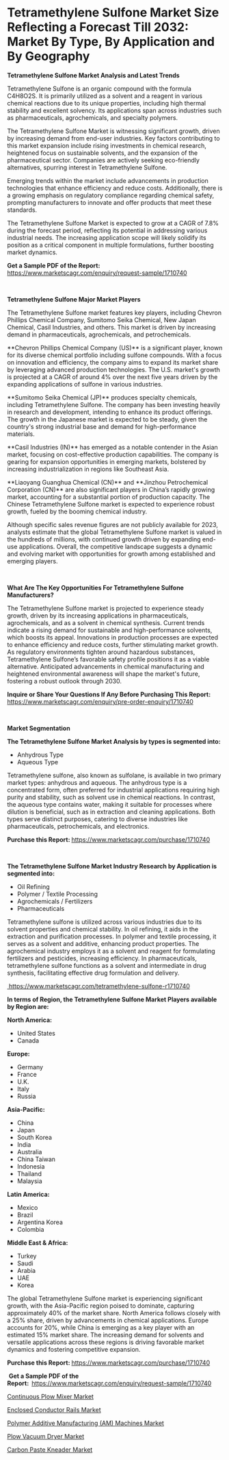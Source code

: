<p><h1>Tetramethylene Sulfone Market Size Reflecting a Forecast Till 2032: Market By Type, By Application and By Geography</h1></p><p><strong>Tetramethylene Sulfone Market Analysis and Latest Trends</strong></p>
<p><p>Tetramethylene Sulfone is an organic compound with the formula C4H8O2S. It is primarily utilized as a solvent and a reagent in various chemical reactions due to its unique properties, including high thermal stability and excellent solvency. Its applications span across industries such as pharmaceuticals, agrochemicals, and specialty polymers.</p><p>The Tetramethylene Sulfone Market is witnessing significant growth, driven by increasing demand from end-user industries. Key factors contributing to this market expansion include rising investments in chemical research, heightened focus on sustainable solvents, and the expansion of the pharmaceutical sector. Companies are actively seeking eco-friendly alternatives, spurring interest in Tetramethylene Sulfone.</p><p>Emerging trends within the market include advancements in production technologies that enhance efficiency and reduce costs. Additionally, there is a growing emphasis on regulatory compliance regarding chemical safety, prompting manufacturers to innovate and offer products that meet these standards.</p><p>The Tetramethylene Sulfone Market is expected to grow at a CAGR of 7.8% during the forecast period, reflecting its potential in addressing various industrial needs. The increasing application scope will likely solidify its position as a critical component in multiple formulations, further boosting market dynamics.</p></p>
<p><strong>Get a Sample PDF of the Report:&nbsp;</strong> <a href="https://www.marketscagr.com/enquiry/request-sample/1710740?utm_campaign=3163&utm_medium=2&utm_source=Github&utm_content=ia&utm_term=01042025&utm_id=tetramethylene-sulfone">https://www.marketscagr.com/enquiry/request-sample/1710740</a></p>
<p>&nbsp;</p>
<p><strong>Tetramethylene Sulfone Major Market Players</strong></p>
<p><p>The Tetramethylene Sulfone market features key players, including Chevron Phillips Chemical Company, Sumitomo Seika Chemical, New Japan Chemical, Casil Industries, and others. This market is driven by increasing demand in pharmaceuticals, agrochemicals, and petrochemicals. </p><p>**Chevron Phillips Chemical Company (US)** is a significant player, known for its diverse chemical portfolio including sulfone compounds. With a focus on innovation and efficiency, the company aims to expand its market share by leveraging advanced production technologies. The U.S. market's growth is projected at a CAGR of around 4% over the next five years driven by the expanding applications of sulfone in various industries.</p><p>**Sumitomo Seika Chemical (JP)** produces specialty chemicals, including Tetramethylene Sulfone. The company has been investing heavily in research and development, intending to enhance its product offerings. The growth in the Japanese market is expected to be steady, given the country's strong industrial base and demand for high-performance materials.</p><p>**Casil Industries (IN)** has emerged as a notable contender in the Asian market, focusing on cost-effective production capabilities. The company is gearing for expansion opportunities in emerging markets, bolstered by increasing industrialization in regions like Southeast Asia.</p><p>**Liaoyang Guanghua Chemical (CN)** and **Jinzhou Petrochemical Corporation (CN)** are also significant players in China’s rapidly growing market, accounting for a substantial portion of production capacity. The Chinese Tetramethylene Sulfone market is expected to experience robust growth, fueled by the booming chemical industry.</p><p>Although specific sales revenue figures are not publicly available for 2023, analysts estimate that the global Tetramethylene Sulfone market is valued in the hundreds of millions, with continued growth driven by expanding end-use applications. Overall, the competitive landscape suggests a dynamic and evolving market with opportunities for growth among established and emerging players.</p></p>
<p>&nbsp;</p>
<p><strong>What Are The Key Opportunities For Tetramethylene Sulfone Manufacturers?</strong></p>
<p><p>The Tetramethylene Sulfone market is projected to experience steady growth, driven by its increasing applications in pharmaceuticals, agrochemicals, and as a solvent in chemical synthesis. Current trends indicate a rising demand for sustainable and high-performance solvents, which boosts its appeal. Innovations in production processes are expected to enhance efficiency and reduce costs, further stimulating market growth. As regulatory environments tighten around hazardous substances, Tetramethylene Sulfone’s favorable safety profile positions it as a viable alternative. Anticipated advancements in chemical manufacturing and heightened environmental awareness will shape the market's future, fostering a robust outlook through 2030.</p></p>
<p><strong>Inquire or Share Your Questions If Any Before Purchasing This Report:</strong> <a href="https://www.marketscagr.com/enquiry/pre-order-enquiry/1710740?utm_campaign=3163&utm_medium=2&utm_source=Github&utm_content=ia&utm_term=01042025&utm_id=tetramethylene-sulfone">https://www.marketscagr.com/enquiry/pre-order-enquiry/1710740</a></p>
<p>&nbsp;</p>
<p><strong>Market Segmentation</strong></p>
<p><strong>The Tetramethylene Sulfone Market Analysis by types is segmented into:</strong></p>
<p><ul><li>Anhydrous Type</li><li>Aqueous Type</li></ul></p>
<p><p>Tetramethylene sulfone, also known as sulfolane, is available in two primary market types: anhydrous and aqueous. The anhydrous type is a concentrated form, often preferred for industrial applications requiring high purity and stability, such as solvent use in chemical reactions. In contrast, the aqueous type contains water, making it suitable for processes where dilution is beneficial, such as in extraction and cleaning applications. Both types serve distinct purposes, catering to diverse industries like pharmaceuticals, petrochemicals, and electronics.</p></p>
<p><strong>Purchase this Report:&nbsp;</strong><a href="https://www.marketscagr.com/purchase/1710740?utm_campaign=3163&utm_medium=2&utm_source=Github&utm_content=ia&utm_term=01042025&utm_id=tetramethylene-sulfone">https://www.marketscagr.com/purchase/1710740</a></p>
<p>&nbsp;</p>
<p><strong>The Tetramethylene Sulfone Market Industry Research by Application is segmented into:</strong></p>
<p><ul><li>Oil Refining</li><li>Polymer / Textile Processing</li><li>Agrochemicals / Fertilizers</li><li>Pharmaceuticals</li></ul></p>
<p><p>Tetramethylene sulfone is utilized across various industries due to its solvent properties and chemical stability. In oil refining, it aids in the extraction and purification processes. In polymer and textile processing, it serves as a solvent and additive, enhancing product properties. The agrochemical industry employs it as a solvent and reagent for formulating fertilizers and pesticides, increasing efficiency. In pharmaceuticals, tetramethylene sulfone functions as a solvent and intermediate in drug synthesis, facilitating effective drug formulation and delivery.</p></p>
<p><a href="https://www.marketscagr.com/tetramethylene-sulfone-r1710740?utm_campaign=3163&utm_medium=2&utm_source=Github&utm_content=ia&utm_term=01042025&utm_id=tetramethylene-sulfone">&nbsp;https://www.marketscagr.com/tetramethylene-sulfone-r1710740</a></p>
<p><strong>In terms of Region, the Tetramethylene Sulfone Market Players available by Region are:</strong></p>
<p>
    <p> <strong> North America: </strong>
        <ul>
            <li>United States</li>
            <li>Canada</li>
        </ul>
        </p> 
    <p> <strong> Europe: </strong>
        <ul>
            <li>Germany</li>
            <li>France</li>
            <li>U.K.</li>
            <li>Italy</li>
            <li>Russia</li>
        </ul>
        </p> 
    <p> <strong> Asia-Pacific: </strong>
        <ul>
            <li>China</li>
            <li>Japan</li>
            <li>South Korea</li>
            <li>India</li>
            <li>Australia</li>
            <li>China Taiwan</li>
            <li>Indonesia</li>
            <li>Thailand</li>
            <li>Malaysia</li>
        </ul>
        </p> 
    <p> <strong> Latin America: </strong>
        <ul>
            <li>Mexico</li>
            <li>Brazil</li>
            <li>Argentina Korea</li>
            <li>Colombia</li>
        </ul>
        </p> 
    <p> <strong> Middle East & Africa: </strong>
        <ul>
            <li>Turkey</li>
            <li>Saudi</li>
            <li>Arabia</li>
            <li>UAE</li>
            <li>Korea</li>
        </ul>
    </p>
    </p>
<p><p>The global Tetramethylene Sulfone market is experiencing significant growth, with the Asia-Pacific region poised to dominate, capturing approximately 40% of the market share. North America follows closely with a 25% share, driven by advancements in chemical applications. Europe accounts for 20%, while China is emerging as a key player with an estimated 15% market share. The increasing demand for solvents and versatile applications across these regions is driving favorable market dynamics and fostering competitive expansion.</p></p>
<p><strong>Purchase this Report: </strong><a href="https://www.marketscagr.com/purchase/1710740?utm_campaign=3163&utm_medium=2&utm_source=Github&utm_content=ia&utm_term=01042025&utm_id=tetramethylene-sulfone">https://www.marketscagr.com/purchase/1710740</a></p>
<p>&nbsp;<strong>Get a Sample PDF of the Report:&nbsp;&nbsp;</strong><a href="https://www.marketscagr.com/enquiry/request-sample/1710740?utm_campaign=3163&utm_medium=2&utm_source=Github&utm_content=ia&utm_term=01042025&utm_id=tetramethylene-sulfone">https://www.marketscagr.com/enquiry/request-sample/1710740</a></p>
<p><strong></strong></p>
<p><p><a href="https://www.linkedin.com/pulse/deep-insights-continuous-plow-mixer-market-size-growing-demand-lhhze?utm_campaign=3163&utm_medium=2&utm_source=Github&utm_content=ia&utm_term=01042025&utm_id=tetramethylene-sulfone">Continuous Plow Mixer Market</a></p><p><a href="https://www.linkedin.com/pulse/enclosed-conductor-rails-market-trend-projected-continue-rapid-2ymqe?utm_campaign=3163&utm_medium=2&utm_source=Github&utm_content=ia&utm_term=01042025&utm_id=tetramethylene-sulfone">Enclosed Conductor Rails Market</a></p><p><a href="https://www.linkedin.com/pulse/polymer-additive-manufacturing-am-machines-market-outlook-mcgve?utm_campaign=3163&utm_medium=2&utm_source=Github&utm_content=ia&utm_term=01042025&utm_id=tetramethylene-sulfone">Polymer Additive Manufacturing (AM) Machines Market</a></p><p><a href="https://www.linkedin.com/pulse/analyzing-plow-vacuum-dryer-market-expected-cagr-45-key-drivers-ju7je?utm_campaign=3163&utm_medium=2&utm_source=Github&utm_content=ia&utm_term=01042025&utm_id=tetramethylene-sulfone">Plow Vacuum Dryer Market</a></p><p><a href="https://www.linkedin.com/pulse/detailed-carbon-paste-kneader-market-study-145-cagr-growth-trend-qg0pe?utm_campaign=3163&utm_medium=2&utm_source=Github&utm_content=ia&utm_term=01042025&utm_id=tetramethylene-sulfone">Carbon Paste Kneader Market</a></p></p>